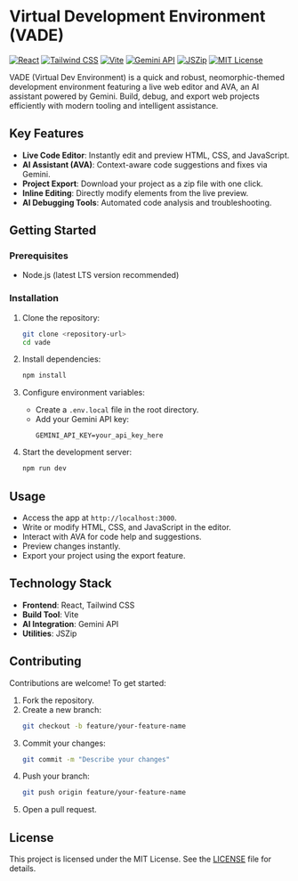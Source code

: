 # Virtual Development Environment (VADE)

[![React](https://img.shields.io/badge/React-20232A?style=flat&logo=react&logoColor=61DAFB)](https://react.dev/)
[![Tailwind CSS](https://img.shields.io/badge/TailwindCSS-38B2AC?style=flat&logo=tailwind-css&logoColor=white)](https://tailwindcss.com/)
[![Vite](https://img.shields.io/badge/Vite-646CFF?style=flat&logo=vite&logoColor=FFD62E)](https://vitejs.dev/)
[![Gemini API](https://img.shields.io/badge/Gemini%20API-4285F4?style=flat&logo=google&logoColor=white)](https://ai.google.dev/)
[![JSZip](https://img.shields.io/badge/JSZip-FFC107?style=flat&logo=javascript&logoColor=white)](https://stuk.github.io/jszip/)
[![MIT License](https://img.shields.io/badge/License-MIT-green.svg)](LICENSE)

VADE (Virtual Dev Environment) is a quick and robust, neomorphic-themed development environment featuring a live web editor and AVA, an AI assistant powered by Gemini. Build, debug, and export web projects efficiently with modern tooling and intelligent assistance.

## Key Features

- **Live Code Editor**: Instantly edit and preview HTML, CSS, and JavaScript.
- **AI Assistant (AVA)**: Context-aware code suggestions and fixes via Gemini.
- **Project Export**: Download your project as a zip file with one click.
- **Inline Editing**: Directly modify elements from the live preview.
- **AI Debugging Tools**: Automated code analysis and troubleshooting.

## Getting Started

### Prerequisites

- Node.js (latest LTS version recommended)

### Installation

1. Clone the repository:
   ```bash
   git clone <repository-url>
   cd vade
   ```

2. Install dependencies:
   ```bash
   npm install
   ```

3. Configure environment variables:
   - Create a `.env.local` file in the root directory.
   - Add your Gemini API key:
     ```env
     GEMINI_API_KEY=your_api_key_here
     ```

4. Start the development server:
   ```bash
   npm run dev
   ```

## Usage

- Access the app at `http://localhost:3000`.
- Write or modify HTML, CSS, and JavaScript in the editor.
- Interact with AVA for code help and suggestions.
- Preview changes instantly.
- Export your project using the export feature.

## Technology Stack

- **Frontend**: React, Tailwind CSS
- **Build Tool**: Vite
- **AI Integration**: Gemini API
- **Utilities**: JSZip

## Contributing

Contributions are welcome! To get started:

1. Fork the repository.
2. Create a new branch:
   ```bash
   git checkout -b feature/your-feature-name
   ```
3. Commit your changes:
   ```bash
   git commit -m "Describe your changes"
   ```
4. Push your branch:
   ```bash
   git push origin feature/your-feature-name
   ```
5. Open a pull request.

## License

This project is licensed under the MIT License. See the [LICENSE](LICENSE) file for details.

